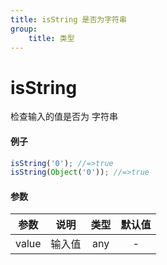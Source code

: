 ```yaml
---
title: isString 是否为字符串
group:
    title: 类型
---
```


# isString

检查输入的值是否为 字符串

#### 例子

```ts
isString('0'); //=>true
isString(Object('0')); //=>true
```

#### 参数

| 参数  |  说明  | 类型 | 默认值 |
| :---: | :----: | :--: | :----: |
| value | 输入值 | any  |   -    |
